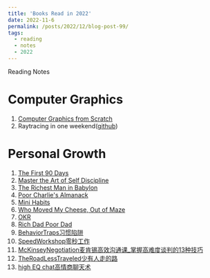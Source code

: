 ```yaml
---
title: 'Books Read in 2022'
date: 2022-11-6
permalink: /posts/2022/12/blog-post-99/
tags:
  - reading 
  - notes 
  - 2022 
---
```


Reading Notes 

Computer Graphics
======
1. [Computer Graphics from Scratch](https://leimingyu.github.io/files/readings/2022/ReadingNote-ComputerGraphicsFromScratch-v1.pdf)
2. Raytracing in one weekend([github](https://github.com/leimingyu/rayTracyingInWeekend))

Personal Growth
======
1. [The First 90 Days ](https://leimingyu.github.io/files/readings/2022/the-first-90-days.pdf)
2. [Master the Art of Self Discipline](https://leimingyu.github.io/files/readings/2022/MasterTheArtofSelfDiscipline-BrianTracy.pdf)
3. [The Richest Man in Babylon](https://leimingyu.github.io/files/readings/2022/audiobooks-TheRichestManInBabylon.pdf)
4. [Poor Charlie's Almanack](https://leimingyu.github.io/files/readings/2022/audiobooks-PoorCharlieAlmanack.pdf)
5. [Mini Habits](https://leimingyu.github.io/files/readings/2022/audiobooks-MiniHabits.pdf)
6. [Who Moved My Cheese, Out of Maze](https://leimingyu.github.io/files/readings/2022/audiobooks-whoMovedMyCheese.pdf)
7. [OKR](https://leimingyu.github.io/files/readings/2022/audiobooks-OKR.pdf)
8. [Rich Dad Poor Dad](https://leimingyu.github.io/files/readings/2022/audiobooks-richDadpoorDad.pdf)
9. [BehaviorTraps习惯陷阱](https://leimingyu.github.io/files/readings/2022/audiobooks-BehaviorTraps习惯陷阱.pdf)
10. [SpeedWorkshop零秒工作](https://leimingyu.github.io/files/readings/2022/audiobooks-SpeedWorkshop_Yuji_Akaba.pdf)
11. [McKinseyNegotiation麦肯锡高效沟通课_掌握高难度谈判的13种技巧](https://leimingyu.github.io/files/readings/2022/audiobooks-McKinsey麦肯锡高效沟通课_掌握高难度谈判的13种技巧.pdf)
12. [TheRoadLessTraveled少有人走的路](https://leimingyu.github.io/files/readings/2022/audiobooks-TheRoadLessTraveled少有人走的路.pdf)
13. [high EQ chat高情商聊天术](https://leimingyu.github.io/files/readings/2022/audibooks-highEQchat高情商聊天术.pdf)

